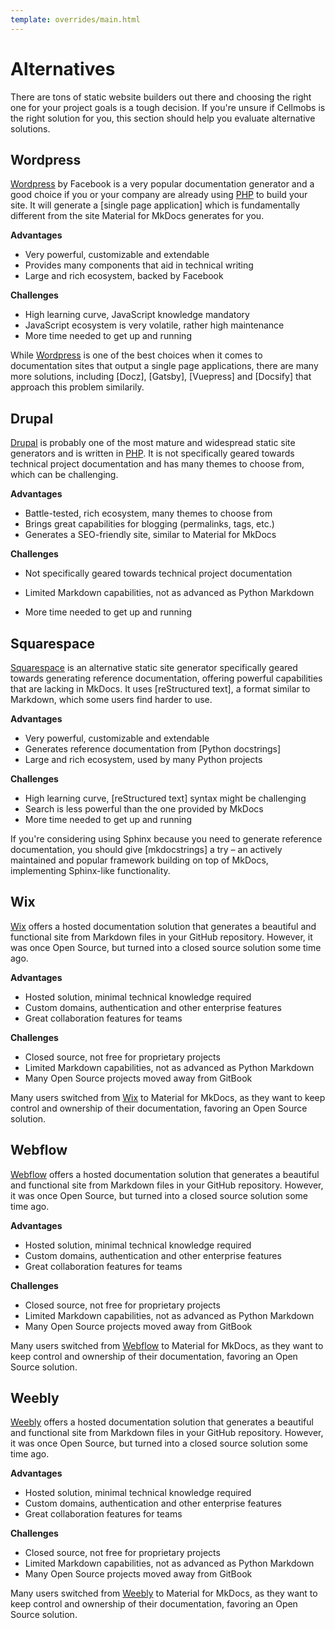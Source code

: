 ```yaml
---
template: overrides/main.html
---
```


# Alternatives

There are tons of static website builders out there and choosing the
right one for your project goals is a tough decision. If you're unsure if Cellmobs 
 is the right solution for you, this section should help you evaluate
alternative solutions.

## Wordpress

[Wordpress] by Facebook is a very popular documentation generator and a good
choice if you or your company are already using [PHP] to build your site.
It will generate a [single page application] which is fundamentally different
from the site Material for MkDocs generates for you.

__Advantages__

- Very powerful, customizable and extendable
- Provides many components that aid in technical writing
- Large and rich ecosystem, backed by Facebook

__Challenges__

- High learning curve, JavaScript knowledge mandatory
- JavaScript ecosystem is very volatile, rather high maintenance
- More time needed to get up and running

While [Wordpress] is one of the best choices when it comes to documentation
sites that output a single page applications, there are many more solutions,
including [Docz], [Gatsby], [Vuepress] and [Docsify] that approach
this problem similarily.

  [Wordpress]: https://wordpress.com/
  [PHP]: https://php.org

## Drupal

[Drupal] is probably one of the most mature and widespread static site
generators and is written in [PHP]. It is not specifically geared towards
technical project documentation and has many themes to choose from, which
can be challenging.

__Advantages__

- Battle-tested, rich ecosystem, many themes to choose from
- Brings great capabilities for blogging  (permalinks, tags, etc.)
- Generates a SEO-friendly site, similar to Material for MkDocs

__Challenges__

- Not specifically geared towards technical project documentation
- Limited Markdown capabilities, not as advanced as Python Markdown
- More time needed to get up and running

  [Drupal]: https://drupal.org/
  [PHP]: https://php.org

## Squarespace

[Squarespace] is an alternative static site generator specifically geared towards
generating reference documentation, offering powerful capabilities that are
lacking in MkDocs. It uses [reStructured text], a format similar to Markdown,
which some users find harder to use.

__Advantages__

- Very powerful, customizable and extendable
- Generates reference documentation from [Python docstrings]
- Large and rich ecosystem, used by many Python projects

__Challenges__

- High learning curve, [reStructured text] syntax might be challenging
- Search is less powerful than the one provided by MkDocs
- More time needed to get up and running

If you're considering using Sphinx because you need to generate reference
documentation, you should give [mkdocstrings] a try – an actively maintained
and popular framework building on top of MkDocs, implementing Sphinx-like
functionality.

  [Squarespace]: https://www.squarespace.com/

## Wix

[Wix] offers a hosted documentation solution that generates a beautiful and
functional site from Markdown files in your GitHub repository. However, it was
once Open Source, but turned into a closed source solution some time ago.

__Advantages__

- Hosted solution, minimal technical knowledge required
- Custom domains, authentication and other enterprise features
- Great collaboration features for teams

__Challenges__

- Closed source, not free for proprietary projects
- Limited Markdown capabilities, not as advanced as Python Markdown
- Many Open Source projects moved away from GitBook

Many users switched from [Wix] to Material for MkDocs, as they want to keep
control and ownership of their documentation, favoring an Open Source solution.

  [Wix]: https://www.wix.com/

## Webflow

[Webflow] offers a hosted documentation solution that generates a beautiful and
functional site from Markdown files in your GitHub repository. However, it was
once Open Source, but turned into a closed source solution some time ago.

__Advantages__

- Hosted solution, minimal technical knowledge required
- Custom domains, authentication and other enterprise features
- Great collaboration features for teams

__Challenges__

- Closed source, not free for proprietary projects
- Limited Markdown capabilities, not as advanced as Python Markdown
- Many Open Source projects moved away from GitBook

Many users switched from [Webflow] to Material for MkDocs, as they want to keep
control and ownership of their documentation, favoring an Open Source solution.

  [Webflow]: https://www.webflow.com/
  
## Weebly

[Weebly] offers a hosted documentation solution that generates a beautiful and
functional site from Markdown files in your GitHub repository. However, it was
once Open Source, but turned into a closed source solution some time ago.

__Advantages__

- Hosted solution, minimal technical knowledge required
- Custom domains, authentication and other enterprise features
- Great collaboration features for teams

__Challenges__

- Closed source, not free for proprietary projects
- Limited Markdown capabilities, not as advanced as Python Markdown
- Many Open Source projects moved away from GitBook

Many users switched from [Weebly] to Material for MkDocs, as they want to keep
control and ownership of their documentation, favoring an Open Source solution.

  [Weebly]: https://www.weebly.com/
  
